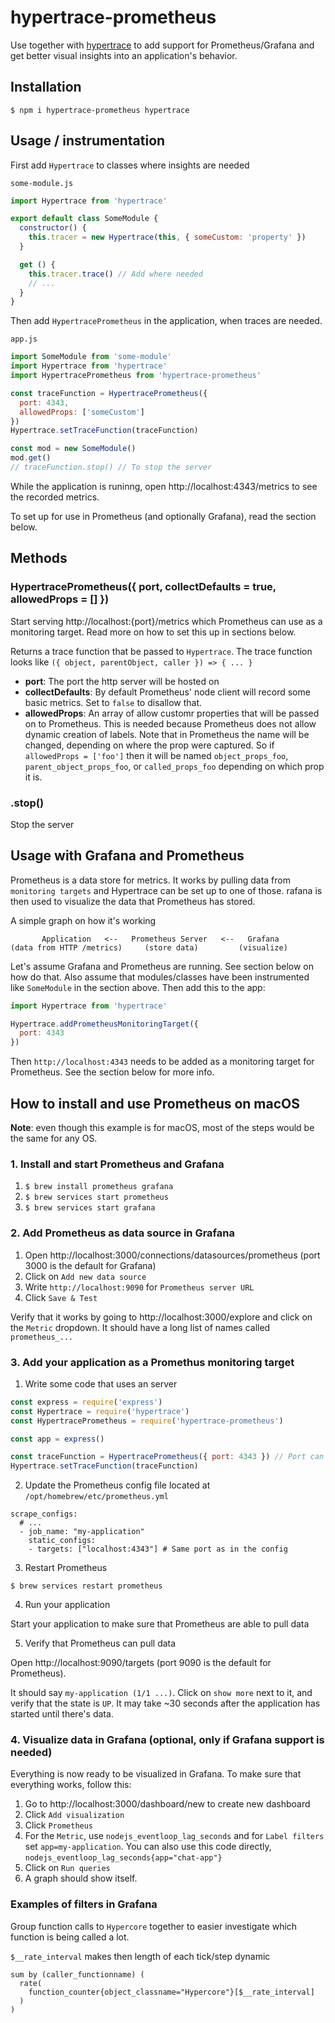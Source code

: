 # hypertrace-prometheus

Use together with [hypertrace](https://github.com/holepunchto/hypertrace) to add support for Prometheus/Grafana and get better visual insights into an application's behavior.

## Installation

```
$ npm i hypertrace-prometheus hypertrace
```

## Usage / instrumentation

First add `Hypertrace` to classes where insights are needed

`some-module.js`
``` js
import Hypertrace from 'hypertrace'

export default class SomeModule {
  constructor() {
    this.tracer = new Hypertrace(this, { someCustom: 'property' })
  }

  get () {
    this.tracer.trace() // Add where needed
    // ...
  }
}
```

Then add `HypertracePrometheus` in the application, when traces are needed.

`app.js`
``` js
import SomeModule from 'some-module'
import Hypertrace from 'hypertrace'
import HypertracePrometheus from 'hypertrace-prometheus'

const traceFunction = HypertracePrometheus({
  port: 4343,
  allowedProps: ['someCustom']
})
Hypertrace.setTraceFunction(traceFunction)

const mod = new SomeModule()
mod.get()
// traceFunction.stop() // To stop the server
```

While the application is runinng, open http://localhost:4343/metrics to see the recorded metrics.

To set up for use in Prometheus (and optionally Grafana), read the section below.

## Methods

### HypertracePrometheus({ port, collectDefaults = true, allowedProps = [] })

Start serving http://localhost:{port}/metrics which Prometheus can use as a monitoring target. Read more on how to set this up in sections below.

Returns a trace function that be passed to `Hypertrace`. The trace function looks like `({ object, parentObject, caller }) => { ... }`


- **port**: The port the http server will be hosted on
- **collectDefaults**: By default Prometheus' node client will record some basic metrics. Set to `false` to disallow that.
- **allowedProps**: An array of allow customr properties that will be passed on to Prometheus. This is needed because Prometheus does not allow dynamic creation of labels. Note that in Prometheus the name will be changed, depending on where the prop were captured. So if `allowedProps = ['foo']` then it will be named `object_props_foo`, `parent_object_props_foo`, or `called_props_foo` depending on which prop it is.

### .stop()

Stop the server

## Usage with Grafana and Prometheus

Prometheus is a data store for metrics. It works by pulling data from `monitoring targets` and Hypertrace can be set up to one of those. rafana is then used to visualize the data that Prometheus has stored.

A simple graph on how it's working

```
       Application   <--   Prometheus Server   <--   Grafana
(data from HTTP /metrics)     (store data)         (visualize)
```

Let's assume Grafana and Prometheus are running. See section below on how do that. Also assume that modules/classes have been instrumented like `SomeModule` in the section above. Then add this to the app:

``` js
import Hypertrace from 'hypertrace'

Hypertrace.addPrometheusMonitoringTarget({
  port: 4343
})
```

Then `http://localhost:4343` needs to be added as a monitoring target for Prometheus. See the section below for more info.

## How to install and use Prometheus on macOS

**Note**: even though this example is for macOS, most of the steps would be the same for any OS.

### 1. Install and start Prometheus and Grafana

1. `$ brew install prometheus grafana`
2. `$ brew services start prometheus`
3. `$ brew services start grafana`

### 2. Add Prometheus as data source in Grafana

1. Open http://localhost:3000/connections/datasources/prometheus (port 3000 is the default for Grafana)
2. Click on `Add new data source`
3. Write `http://localhost:9090` for `Prometheus server URL`
4. Click `Save & Test`

Verify that it works by going to http://localhost:3000/explore and click on the `Metric` dropdown. It should have a long list of names called `prometheus_...`

### 3. Add your application as a Promethus monitoring target

1. Write some code that uses an server

``` js
const express = require('express')
const Hypertrace = require('hypertrace')
const HypertracePrometheus = require('hypertrace-prometheus')

const app = express()

const traceFunction = HypertracePrometheus({ port: 4343 }) // Port can be anything you want
Hypertrace.setTraceFunction(traceFunction)
```

2. Update the Prometheus config file located at `/opt/homebrew/etc/prometheus.yml`

```
scrape_configs:
  # ...
  - job_name: "my-application"
    static_configs:
    - targets: ["localhost:4343"] # Same port as in the config
```

3. Restart Prometheus

```
$ brew services restart prometheus
```

4. Run your application

Start your application to make sure that Prometheus are able to pull data

5. Verify that Prometheus can pull data

Open http://localhost:9090/targets (port 9090 is the default for Prometheus).

It should say `my-application (1/1 ...)`. Click on `show more` next to it, and verify that the state is `UP`. It may take ~30 seconds after the application has started until there's data.

### 4. Visualize data in Grafana (optional, only if Grafana support is needed)

Everything is now ready to be visualized in Grafana. To make sure that everything works, follow this:

1. Go to http://localhost:3000/dashboard/new to create new dashboard
2. Click `Add visualization`
3. Click `Prometheus`
4. For the `Metric`, use `nodejs_eventloop_lag_seconds` and for `Label filters` set `app=my-application`. You can also use this code directly, `nodejs_eventloop_lag_seconds{app="chat-app"}`
5. Click on `Run queries`
6. A graph should show itself.

### Examples of filters in Grafana

Group function calls to `Hypercore` together to easier investigate which function is being called a lot.

`$__rate_interval` makes then length of each tick/step dynamic

```
sum by (caller_functionname) (
  rate(
    function_counter{object_classname="Hypercore"}[$__rate_interval]
  )
)
```
